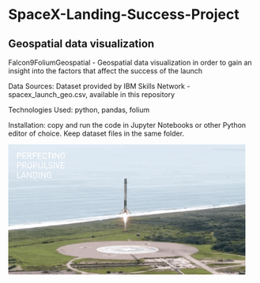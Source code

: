 # SpaceX-Landing-Success-Project

## Geospatial data visualization
Falcon9FoliumGeospatial - Geospatial data visualization in order to gain an insight into the factors that affect the success of the launch

Data Sources: 
Dataset provided by IBM Skills Network - spacex_launch_geo.csv, available in this repository

Technologies Used: python, pandas, folium

Installation: copy and run the code in Jupyter Notebooks or other Python editor of choice. Keep dataset files in the same folder.

![First_stage_landing](https://github.com/natvnu/SpaceX-Landing-Success-Project/blob/main/landing_1.gif?raw=true)



